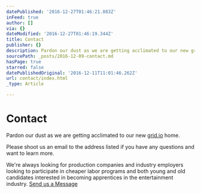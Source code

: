 ```yaml
---
datePublished: '2016-12-27T01:46:21.883Z'
inFeed: true
author: []
via: {}
dateModified: '2016-12-27T01:46:19.344Z'
title: Contact
publisher: {}
description: Pardon our dust as we are getting acclimated to our new grid.io home.
sourcePath: _posts/2016-12-09-contact.md
hasPage: true
starred: false
datePublishedOriginal: '2016-12-11T11:01:46.262Z'
url: contact/index.html
_type: Article

---
```

# **Contact**

Pardon our dust as we are getting acclimated to our new [grid.io][0] home.

Please shoot us an email to the address listed if you have any questions and want to learn more.

We're always looking for production companies and industry employers looking to participate in cheaper labor programs and both young and old candidates interested in becoming apprentices in the entertainment industry.
[Send us a Message][1]

[0]: https://thegrid.io/ "thegrid"
[1]: https://dentv.typeform.com/to/V0rJGi